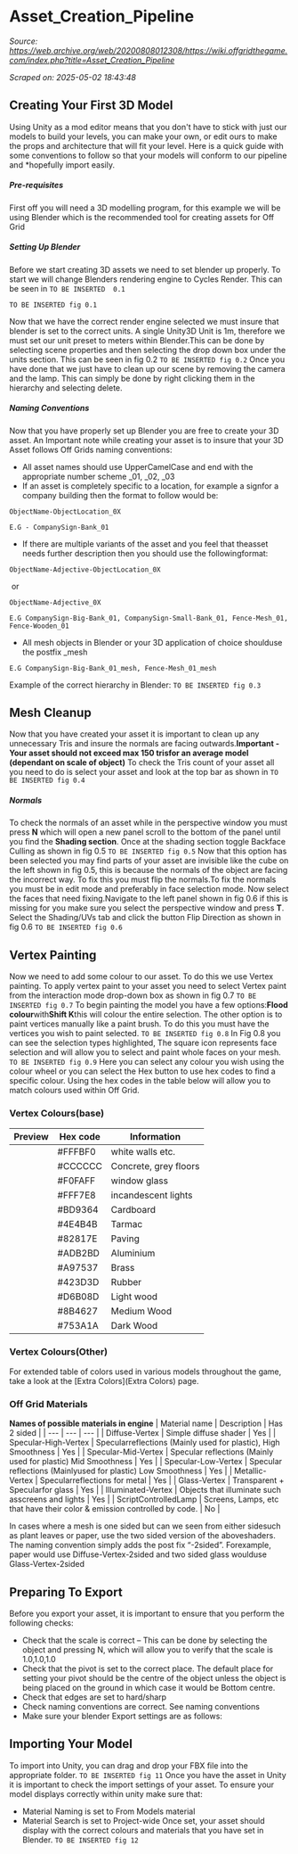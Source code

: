 # Asset_Creation_Pipeline

*Source: https://web.archive.org/web/20200808012308/https://wiki.offgridthegame.com/index.php?title=Asset_Creation_Pipeline*

*Scraped on: 2025-05-02 18:43:48*

## Creating Your First 3D Model
Using Unity as a mod editor means that you don't have to stick with just our models to build your levels, you can make your own, or edit ours to make the props and architecture that will fit your level.
Here is a quick guide with some conventions to follow so that your models will conform to our pipeline and *hopefully import easily.
##### Pre-requisites
First off you  will need a 3D modelling program, for this example we will be using Blender which is the recommended tool for creating assets for Off Grid
##### Setting Up Blender
Before we start creating 3D assets we need to set blender up properly. To start we will change Blenders rendering engine to  Cycles Render. This can be seen in `TO BE INSERTED  0.1`

`TO BE INSERTED fig 0.1`

Now that we have the correct render engine selected we must insure that blender is set to the correct units. A single Unity3D Unit is 1m, therefore we must set our unit preset to meters within Blender.This can be done by selecting scene properties and then selecting the drop down box under the units section. This can be seen in fig 0.2
`TO BE INSERTED fig 0.2`
Once you  have done that we just have to clean up our scene by removing the camera and the lamp. This can simply be done by right clicking them in the hierarchy and selecting delete.
##### Naming Conventions
Now that you have properly set up Blender you are free to create your 3D asset. An Important note while creating your asset is to insure that your 3D Asset follows Off Grids naming conventions:
* All​ ​asset​ ​names​ ​should​ ​use​ ​UpperCamelCase​ ​and​ ​end​ ​with​ ​the​ ​appropriate​ ​number​ ​scheme _01,​ ​_02,​ ​_03
* If​ ​an​ ​asset​ ​is​ ​completely​ ​specific​ ​to​ ​a​ ​location,​ ​for​ ​example​ ​a​ ​sign​ ​for​ ​a​ ​company​ ​building then​ ​the​ ​format​ ​to​ ​follow​ ​would​ ​be:
```
ObjectName-ObjectLocation_0X 

```
```
E.G​ ​-​ ​CompanySign-Bank_01

```
* If​ ​there​ ​are​ ​multiple​ ​variants​ ​of​ ​the​ ​asset​ ​and​ ​you​ ​feel​ ​that​ ​the​ ​asset​ ​needs​ ​further description​ ​then​ ​you​ ​should​ ​use​ ​the​ ​following​ ​format:
```
ObjectName-Adjective-ObjectLocation_0X

```
​​ or
```
​ObjectName-Adjective_0X 

```
```
E.G​ ​CompanySign-Big-Bank_01,​ ​CompanySign-Small-Bank_01,​ ​Fence-Mesh_01, Fence-Wooden_01 

```
* All​ ​mesh​ ​objects​ ​in​ ​Blender​ ​or​ ​your​ ​3D​ ​application​ ​of​ ​choice​ ​should​ ​use​ ​the​ ​postfix​ ​​_mesh
```
E.G​ ​CompanySign-Big-Bank_01_mesh,​ ​Fence-Mesh_01_mesh

```
Example of the correct hierarchy in Blender:
`TO BE INSERTED fig 0.3`
## Mesh Cleanup
Now that you have created your asset it is important to clean up any unnecessary Tris and insure the normals are facing outwards.**Important - Your asset ​should​ ​not​ ​exceed​ ​max​ ​150​ ​tris​ ​for an​ ​average​ ​model​ ​(dependant​ ​on​ ​scale​ ​of object)**
To check the Tris count of your asset all you need to do is select your asset and look at the top bar as shown in `TO BE INSERTED fig 0.4`
##### Normals
To check the normals of an asset while in the perspective window you must press **N** which will open a new panel scroll to the bottom of the panel until you find the **Shading section**. Once at the shading section toggle Backface Culling as shown in fig 0.5
`TO BE INSERTED fig 0.5`
Now that this option has been selected you may find parts of your asset are invisible like the cube on the left shown in fig 0.5, this is because the normals of the object are facing the incorrect way. To fix this you must flip the normals.To fix the normals you must be in edit mode and preferably in face selection mode. Now select the faces that need fixing.Navigate to the left panel shown in fig 0.6 if this is missing for you make sure you select the perspective window and press **T**. Select the Shading/UVs tab and click the button Flip Direction as shown in fig 0.6
`TO BE INSERTED fig 0.6`
## Vertex Painting
Now we need to add some colour to our asset. To do this we use Vertex painting. To apply vertex paint to your asset you need to select Vertex paint from the interaction mode drop-down box as shown in fig 0.7
`TO BE INSERTED fig 0.7`
To begin painting the model you have a few options:**Flood colour**with**Shift K**this will colour the entire selection. The other option is to paint vertices manually like a paint brush. To do this you must have the vertices you wish to paint selected.
`TO BE INSERTED fig 0.8`
In Fig 0.8 you can see the selection types highlighted, The square icon represents face selection and will allow you to select and paint whole faces on your mesh.
`TO BE INSERTED fig 0.9`
Here you can select any colour you wish using the colour wheel or you can select the Hex button to use hex codes to find a specific colour. Using the hex codes in the table below will allow you to match colours used within Off Grid.
### Vertex Colours(base)
| Preview | Hex code | Information |
| --- | --- | --- |
|  | #FFFBF0 | white walls​ ​etc. |
|  | #CCCCCC | Concrete,​ ​grey​ ​floors |
|  | #F0FAFF | window​ ​glass |
|  | #FFF7E8 | incandescent​ ​lights |
|  | #BD9364 | Cardboard |
|  | #4E4B4B | Tarmac |
|  | #82817E | Paving |
|  | #ADB2BD | Aluminium |
|  | #A97537 | Brass​ |
|  | #423D3D | Rubber​ |
|  | #D6B08D | Light ​wood |
|  | #8B4627 | Medium Wood |
|  | #753A1A | Dark Wood |
### Vertex Colours(Other)
For extended table of colors used in various models throughout the game, take a look at the [Extra Colors](Extra Colors) page.
### Off Grid Materials
**Names of possible materials in engine**
| Material name | Description | Has 2 sided |
| --- | --- | --- |
| Diffuse-Vertex | Simple​ ​diffuse​ ​shader | Yes |
| Specular-High-Vertex | Specular​ ​reflections​ ​(Mainly​ ​used​ ​for​ ​plastic), High Smoothness | Yes |
| Specular-Mid-Vertex | Specular​ ​reflections​ ​(Mainly​ ​used​ ​for​ ​plastic) Mid Smoothness | Yes |
| Specular-Low-Vertex | Specular​ ​reflections​ ​(Mainly​ ​used​ ​for​ ​plastic) Low Smoothness | Yes |
| Metallic-Vertex | Specular​ ​reflections​ ​for​ ​metal | Yes |
| Glass-Vertex | Transparent​ ​+​ ​Specular​ ​for​ ​glass | Yes |
| Illuminated-Vertex | Objects​ ​that​ ​illuminate​ ​such​ ​as​ ​screens​ ​and​ ​lights | Yes |
| ScriptControlledLamp | Screens,​ ​Lamps,​ ​etc​ ​that​ ​have​ ​their​ ​color​ ​& emission​ ​controlled​ ​by​ ​code. | No |

In​ ​cases​ ​where​ ​a​ ​mesh​ ​is​ ​one​ ​sided​ ​but​ ​can​ ​we​ ​seen​ ​from​ ​either​ ​side​ ​such​ ​as​ ​plant​ ​leaves or​ ​paper,​ ​use​ ​the​ ​two​ ​sided​ ​version​ ​of​ ​the​ ​above​ ​shaders.​ ​The​ ​naming​ ​convention​ ​simply adds​ ​the​ ​post​ ​fix​ ​“-2sided”.
For​ ​example,​ ​paper​ ​would​ ​use​ ​​Diffuse-Vertex-2sided and​ ​two​ ​sided​ ​glass​ ​would​ ​use Glass-Vertex-2sided
## Preparing To Export
Before you export your asset, it is important to ensure that you perform the following checks:
* Check that the scale is correct – This can be done by selecting the object and pressing N, which will allow you to verify that the scale is 1.0,1.0,1.0
* Check that the pivot is set to the correct place. The default place for setting your pivot should be the centre of the object unless the object is being placed on the ground in which case it would be Bottom centre.
* Check that edges are set to hard/sharp
* Check naming conventions are correct. See naming conventions
* Make sure your blender Export settings are as follows:
## Importing Your Model
To import into Unity, you can drag and drop your FBX file into the appropriate folder.
`TO BE INSERTED fig 11`
Once you have the asset in Unity it is important to check the import settings of your asset. To ensure your model displays correctly within unity make sure that:
* Material Naming is set to From Models material
* Material Search is set to Project-wide
Once set, your asset should display with the correct colours and materials that you have set in Blender.
`TO BE INSERTED fig 12`
